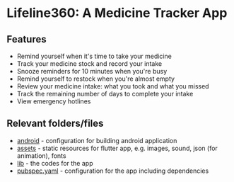 # Lifeline360: A Medicine Tracker App

## Features

- Remind yourself when it's time to take your medicine
- Track your medicine stock and record your intake
- Snooze reminders for 10 minutes when you're busy
- Remind yourself to restock when you're almost empty
- Review your medicine intake: what you took and what you missed
- Track the remaining number of days to complete your intake
- View emergency hotlines

## Relevant folders/files

- [android](/android) - configuration for building android application
- [assets](/assets) - static resources for flutter app, e.g. images, sound, json (for animation), fonts
- [lib](/lib) - the codes for the app
- [pubspec.yaml](pubspec.yaml) - configuration for the app including dependencies
